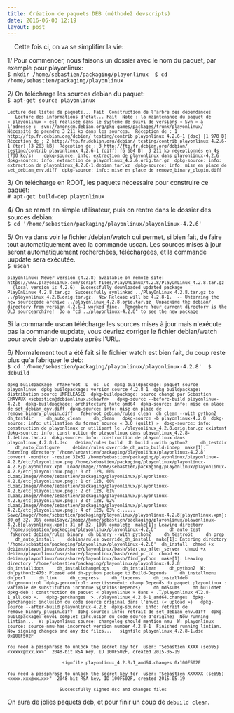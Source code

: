 ```yaml
---
title: Création de paquets DEB (méthode2 devscripts)
date: 2016-06-03 12:19
layout: post
---
```


    Cette fois ci, on va se simplifier la vie:

1/ Pour commencer, nous faisons un dossier avec le nom du paquet, par
exemple pour playonlinux:  
`$ mkdir /home/sebastien/packaging/playonlinux  $ cd /home/sebastien/packaging/playonlinux`

2/ On télécharge les sources debian du paquet:  
`$ apt-get source playonlinux`

<small>`Lecture des listes de paquets... Fait  Construction de l'arbre des dépendances         Lecture des informations d'état... Fait  Note : la maintenance du paquet de « playonlinux » est réalisée dans le système de suivi de versions « Svn » à l'adresse :  svn://anonscm.debian.org/pkg-games/packages/trunk/playonlinux/  Nécessité de prendre 3 211 ko dans les sources.  Réception de : 1 http://ftp.fr.debian.org/debian/ testing/contrib playonlinux 4.2.6-1 (dsc) [1 978 B]  Réception de : 2 http://ftp.fr.debian.org/debian/ testing/contrib playonlinux 4.2.6-1 (tar) [3 203 kB]  Réception de : 3 http://ftp.fr.debian.org/debian/ testing/contrib playonlinux 4.2.6-1 (diff) [6 684 B]  3 211 ko réceptionnés en 4s (780 ko/s)    dpkg-source: info: extraction de playonlinux dans playonlinux-4.2.6  dpkg-source: info: extraction de playonlinux_4.2.6.orig.tar.gz  dpkg-source: info: extraction de playonlinux_4.2.6-1.debian.tar.xz  dpkg-source: info: mise en place de set_debian_env.diff  dpkg-source: info: mise en place de remove_binary_plugin.diff`</small>

3/ On télécharge en ROOT, les paquets nécessaire pour construire ce
paquet:  
`# apt-get build-dep playonlinux`

4/ On se remet en simple utilisateur, puis on rentre dans le dossier des
sources debian:  
`$ cd '/home/sebastien/packaging/playonlinux/playonlinux-4.2.6'`

5/ On va dans voir le fichier /debian/watch qui permet, si bien fait, de
faire tout automatiquement avec la commande uscan. Les sources mises à
jour seront automatiquement recherchées, téléchargées, et la commande
uupdate sera exécutée.  
`$ uscan`

<small>`playonlinux: Newer version (4.2.8) available on remote site:    https://www.playonlinux.com/script_files/PlayOnLinux/4.2.8/PlayOnLinux_4.2.8.tar.gz    (local version is 4.2.6)  Successfully downloaded updated package PlayOnLinux_4.2.8.tar.gz  Successfully symlinked ../PlayOnLinux_4.2.8.tar.gz to ../playonlinux_4.2.8.orig.tar.gz.  New Release will be 4.2.8-1.  -- Untarring the new sourcecode archive ../playonlinux_4.2.8.orig.tar.gz  Unpacking the debian/ directory from version 4.2.6-1 worked fine.  Remember: Your current directory is the OLD sourcearchive!  Do a "cd ../playonlinux-4.2.8" to see the new package`</small>

Si la commande uscan télécharge les sources mises à jour mais n'exécute
pas la commande uupdate, vous devriez corriger le fichier debian/watch
pour avoir debian uupdate après l'URL.

6/ Normalement tout a été fait si le fichier watch est bien fait, du
coup reste plus qu'a fabriquer le deb:  
`$ cd '/home/sebastien/packaging/playonlinux/playonlinux-4.2.8'  $ debuild`

<small>`dpkg-buildpackage -rfakeroot -D -us -uc  dpkg-buildpackage: paquet source playonlinux  dpkg-buildpackage: version source 4.2.8-1  dpkg-buildpackage: distribution source UNRELEASED  dpkg-buildpackage: source changé par Sebastien CHAVAUX <sebastien@debianlinux.schavfr>   dpkg-source --before-build playonlinux-4.2.8  dpkg-buildpackage: architecture hôte amd64  dpkg-source: info: mise en place de set_debian_env.diff  dpkg-source: info: mise en place de remove_binary_plugin.diff   fakeroot debian/rules clean  dh clean --with python2     dh_testdir     dh_auto_clean     dh_clean   dpkg-source -b playonlinux-4.2.8  dpkg-source: info: utilisation du format source « 3.0 (quilt) »  dpkg-source: info: construction de playonlinux en utilisant le ./playonlinux_4.2.8.orig.tar.gz existant  dpkg-source: info: construction de playonlinux dans playonlinux_4.2.8-1.debian.tar.xz  dpkg-source: info: construction de playonlinux dans playonlinux_4.2.8-1.dsc   debian/rules build  dh build --with python2     dh_testdir     dh_auto_configure     debian/rules override_dh_auto_build-indep  make[1]: Entering directory '/home/sebastien/packaging/playonlinux/playonlinux-4.2.8'  convert -monitor -resize 32x32 /home/sebastien/packaging/playonlinux/playonlinux-4.2.8/etc/playonlinux.png /home/sebastien/packaging/playonlinux/playonlinux-4.2.8/playonlinux.xpm  Load/Image//home/sebastien/packaging/playonlinux/playonlinux-4.2.8/etc[playonlinux.png]: 0 of 128, 00% cLoad/Image//home/sebastien/packaging/playonlinux/playonlinux-4.2.8/etc[playonlinux.png]: 1 of 128, 00% cLoad/Image//home/sebastien/packaging/playonlinux/playonlinux-4.2.8/etc[playonlinux.png]: 2 of 128, 01% cLoad/Image//home/sebastien/packaging/playonlinux/playonlinux-4.2.8/etc[playonlinux.png]: 3 of 128, 02% cLoad/Image//home/sebastien/packaging/playonlinux/playonlinux-4.2.8/etc[playonlinux.png]: 4 of 128, 03% c......  Save/Image//home/sebastien/packaging/playonlinux/playonlinux-4.2.8[playonlinux.xpm]: 30 of 32, 96% complSave/Image//home/sebastien/packaging/playonlinux/playonlinux-4.2.8[playonlinux.xpm]: 31 of 32, 100% complete  make[1]: Leaving directory '/home/sebastien/packaging/playonlinux/playonlinux-4.2.8'     dh_auto_test   fakeroot debian/rules binary  dh binary --with python2     dh_testroot     dh_prep     dh_auto_install     debian/rules override_dh_install  make[1]: Entering directory '/home/sebastien/packaging/playonlinux/playonlinux-4.2.8'  dh_install  chmod +x debian/playonlinux/usr/share/playonlinux/bash/startup_after_server  chmod +x debian/playonlinux/usr/share/playonlinux/bash/read_pc_cd  chmod +x debian/playonlinux/usr/share/playonlinux/bash/find_python  make[1]: Leaving directory '/home/sebastien/packaging/playonlinux/playonlinux-4.2.8'     dh_installdocs     dh_installchangelogs     dh_installman     dh_python2  W: dh_python2:479: Please add dh-python package to Build-Depends     dh_installmenu     dh_perl     dh_link     dh_compress     dh_fixperms     dh_installdeb     dh_gencontrol  dpkg-gencontrol: avertissement: champ Depends du paquet playonlinux : variable de substitution inconnue ${shlibs:Depends}     dh_md5sums     dh_builddeb  dpkg-deb : construction du paquet « playonlinux » dans « ../playonlinux_4.2.8-1_all.deb ».   dpkg-genchanges  >../playonlinux_4.2.8-1_amd64.changes  dpkg-genchanges: inclusion du code source original dans l'envoi (« upload »)   dpkg-source --after-build playonlinux-4.2.8  dpkg-source: info: retrait de remove_binary_plugin.diff  dpkg-source: info: retrait de set_debian_env.diff  dpkg-buildpackage: envoi complet (inclusion du code source d'origine)  Now running lintian...  W: playonlinux source: changelog-should-mention-nmu  W: playonlinux source: source-nmu-has-incorrect-version-number 4.2.8-1  Finished running lintian.  Now signing changes and any dsc files...   signfile playonlinux_4.2.8-1.dsc 0x100F502F`</small>

<small>`You need a passphrase to unlock the secret key for  user: "Sebastien XXXX (seb95) <xxxxx@xxx.xx>"  2048-bit RSA key, ID 100F502F, created 2015-05-19`</small>

<small>`                     signfile playonlinux_4.2.8-1_amd64.changes 0x100F502F`</small>

<small>`You need a passphrase to unlock the secret key for  user: "Sebastien XXXXXX (seb95) <xxxx.xxx@xx.xx>"  2048-bit RSA key, ID 100F502F, created 2015-05-19`</small>

<small>`                    Successfully signed dsc and changes files`</small>

On aura de jolies paquets deb, et pour finir un coup de `debuild clean`.
